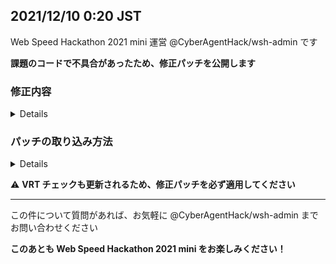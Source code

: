 ## 2021/12/10 0:20 JST

Web Speed Hackathon 2021 mini 運営 @CyberAgentHack/wsh-admin です

**課題のコードで不具合があったため、修正パッチを公開します**

### 修正内容

<details>

- webpack の設定に間違いがあり、webpack-dev-server が起動しない
- webfont.css の `@charset` 規則によって PostCSS でエラーが起きる
- 投稿取得の API から返却される画像情報の順序が一意にならない

</details>

### パッチの取り込み方法

<details>

1. 最新の main branch を fetch します

   - ```bash
     git remote add upstream https://github.com/CyberAgentHack/web-speed-hackathon-2021.git
     git fetch upstream main
     ```

2. FETCH_HEAD を rebase します

   - ```bash
     git rebase FETCH_HEAD
     ```
   - `"Initial commit"` でコンフリクトした場合は skip します
     ```bash
     git rebase --skip
     ```
   - それ以外でコンフリクトが発生したら、実装に合わせて解消してください

3. upstream を削除します

   - ```bash
     git remote remove upstream
     ```

</details>

:warning: **VRT チェックも更新されるため、修正パッチを必ず適用してください**

---

この件について質問があれば、お気軽に @CyberAgentHack/wsh-admin までお問い合わせください

**このあとも Web Speed Hackathon 2021 mini をお楽しみください！**
